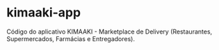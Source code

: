 # kimaaki-app
Código do aplicativo KIMAAKI - Marketplace de Delivery (Restaurantes, Supermercados, Farmácias e Entregadores).
